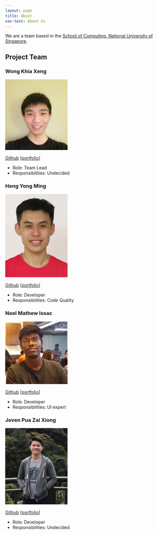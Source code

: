 ```yaml
---
layout: page
title: About
nav-text: About Us
---
```


We are a team based in the [School of Computing, National University of Singapore](http://www.comp.nus.edu.sg).

## Project Team


### Wong Khia Xeng

<img src="images/khiaxeng.png" width="200px">

[Github](https://github.com/khiaxeng)
[[portfolio](team/khiaxeng.md)]

* Role: Team Lead
* Responsibilities: Undecided

### Heng Yong Ming

<img src="images/hengyongming.png" width="200px">

[Github](https://github.com/hengyongming)
[[portfolio](team/yongming.md)]

* Role: Developer
* Responsibilities: Code Quality

### Noel Mathew Issac
<img src="images/noelmathewisaac.png" width="200px">

[Github](https://github.com/noelmathewisaac)
[[portfolio](team/noel.md)]

* Role: Developer
* Responsibilities: UI expert

### Joven Pua Zai Xiong

<img src="images/csmortal.png" width="200px">

[Github](https://github.com/CSmortal)
[[portfolio](team/jovenpua.md)]

* Role: Developer
* Responsibilities: Undecided

